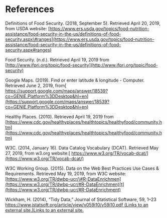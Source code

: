 # References

Definitions of Food Security. \(2018, September 5\). Retrieved April 20, 2019, from USDA website: [https://www.ers.usda.gov/topics/food-nutrition-assistance/food-security-in-the-us/definitions-of-food-security.aspx\#ranges](https://www.ers.usda.gov/topics/food-nutrition-assistance/food-security-in-the-us/definitions-of-food-security.aspx#ranges)

Food Security. \(n.d.\). Retrieved April 19, 2019 from [http://www.ifpri.org/topic/food-security](http://www.ifpri.org/topic/food-security)

Google Maps. \(2019\). Find or enter latitude & longitude - Computer. Retrieved June 2, 2019, from[ https://support.google.com/maps/answer/18539?co=GENIE.Platform%3DDesktop&hl=en](https://support.google.com/maps/answer/18539?co=GENIE.Platform%3DDesktop&hl=en)

Healthy Places. \(2010\). Retrieved April 19, 2019 from [https://www.cdc.gov/healthyplaces/healthtopics/healthyfood/community.htm](https://www.cdc.gov/healthyplaces/healthtopics/healthyfood/community.htm)

W3C. \(2014, January 16\). Data Catalog Vocabulary \(DCAT\). Retrieved May 27, 2019, from w3.org website:[ https://www.w3.org/TR/vocab-dcat/](https://www.w3.org/TR/vocab-dcat/)

W3C Working Group. \(2015\). Data on the Web Best Practices Use Cases & Requirements. Retrieved May 19, 2019, from W3C website: [https://www.w3.org/TR/dwbp-ucr/\#R-DataEnrichmen](https://www.w3.org/TR/dwbp-ucr/#R-DataEnrichmen)[t](https://www.w3.org/TR/dwbp-ucr/#R-DataEnrichment)

Wickham, H. \(2014\), “Tidy Data,” Journal of Statistical Software, 59, 1–23 [https://www.jstatsoft.org/article/view/v059i10/v59i10.pdf \(Links to an external site.\)Links to an external site.](https://www.jstatsoft.org/article/view/v059i10/v59i10.pdf)  


